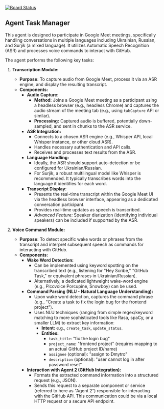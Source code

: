 [![Board Status](https://dev.azure.com/rustem0843/48e8dfa3-0770-4868-9132-c8169175f677/f398d710-58ce-41c3-81dc-3fbf3171bcdc/_apis/work/boardbadge/2440ff58-89e9-4428-81b7-785760eaee17)](https://dev.azure.com/rustem0843/48e8dfa3-0770-4868-9132-c8169175f677/_boards/board/t/f398d710-58ce-41c3-81dc-3fbf3171bcdc/Microsoft.RequirementCategory)
## Agent Task Manager

This agent is designed to participate in Google Meet meetings, specifically handling conversations in multiple languages including Ukrainian, Russian, and Surjik (a mixed language). It utilizes Automatic Speech Recognition (ASR) and processes voice commands to interact with GitHub.

The agent performs the following key tasks:

1.  **Transcription Module:**
    *   **Purpose:** To capture audio from Google Meet, process it via an ASR engine, and display the resulting transcript.
    *   **Components:**
        *   **Audio Capture:**
            *   **Method:** Joins a Google Meet meeting as a participant using a headless browser (e.g., headless Chrome) and captures the audio stream of the meeting tab (e.g., using `tabCapture` API or similar).
            *   **Processing:** Captured audio is buffered, potentially down-sampled, and sent in chunks to the ASR service.
        *   **ASR Integration:**
            *   Connects to a chosen ASR engine (e.g., Whisper API, local Whisper instance, or other cloud ASR).
            *   Handles necessary authentication and API calls.
            *   Receives and processes text results from the ASR.
        *   **Language Handling:**
            *   Ideally, the ASR should support auto-detection or be configured for Ukrainian/Russian.
            *   For Surjik, a robust multilingual model like Whisper is recommended. It typically transcribes words into the language it identifies for each word.
        *   **Transcript Display:**
            *   Presents the real-time transcript within the Google Meet UI via the headless browser interface, appearing as a dedicated conversation participant.
            *   Provides real-time updates as speech is transcribed.
            *   *Advanced Feature:* Speaker diarization (identifying individual speakers) can be included if supported by the ASR.

2.  **Voice Command Module:**
    *   **Purpose:** To detect specific wake words or phrases from the transcript and interpret subsequent speech as commands for interacting with GitHub.
    *   **Components:**
        *   **Wake Word Detection:**
            *   Can be implemented using keyword spotting on the transcribed text (e.g., listening for "Hey Scribe," "GitHub Task," or equivalent phrases in Ukrainian/Russian).
            *   Alternatively, a dedicated lightweight wake-word engine (e.g., Picovoice Porcupine, Snowboy) can be used.
        *   **Command Parsing (NLU - Natural Language Understanding):**
            *   Upon wake word detection, captures the command phrase (e.g., "Create a task to fix the login bug for the frontend project").
            *   Uses NLU techniques (ranging from simple regex/keyword matching to more sophisticated tools like Rasa, spaCy, or a smaller LLM) to extract key information:
                *   **Intent:** e.g., `create_task`, `update_status`.
                *   **Entities:**
                    *   `task_title`: "fix the login bug"
                    *   `project_name`: "frontend project" (requires mapping to an actual GitHub project ID/name)
                    *   `assignee` (optional): "assign to Dmytro"
                    *   `description` (optional): "user cannot log in after password reset"
        *   **Interaction with Agent 2 (GitHub Integration):**
            *   Formats the extracted command information into a structured request (e.g., JSON).
            *   Sends this request to a separate component or service (referred to here as "Agent 2") responsible for interacting with the GitHub API. This communication could be via a local HTTP request or a secure API endpoint.
